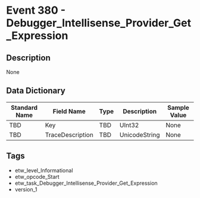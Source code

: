 # Event 380 - Debugger_Intellisense_Provider_Get_Expression

## Description
None

## Data Dictionary
|Standard Name|Field Name|Type|Description|Sample Value|
|---|---|---|---|---|
|TBD|Key|TBD|UInt32|None|None|
|TBD|TraceDescription|TBD|UnicodeString|None|None|

## Tags
* etw_level_Informational
* etw_opcode_Start
* etw_task_Debugger_Intellisense_Provider_Get_Expression
* version_1